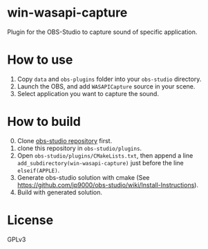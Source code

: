 # win-wasapi-capture

Plugin for the OBS-Studio to capture sound of specific application.

# How to use

1. Copy `data` and `obs-plugins` folder into your `obs-studio` directory.
2. Launch the OBS, and add `WASAPICapture` source in your scene.
3. Select application you want to capture the sound.

# How to build

0. Clone [obs-studio repository](https://github.com/jp9000/obs-studio) first.
1. clone this repository in `obs-studio/plugins`.
2. Open `obs-studio/plugins/CMakeLists.txt`, then append a line `add_subdirectory(win-wasapi-capture)` just before the line `elseif(APPLE)`.
3. Generate obs-studio solution with cmake (See <https://github.com/jp9000/obs-studio/wiki/Install-Instructions>).
4. Build with generated solution.

# License

GPLv3
